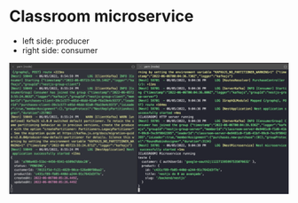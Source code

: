 # Classroom microservice

- left side: producer
- right side: consumer

<img src="./docs/proof.png" />
